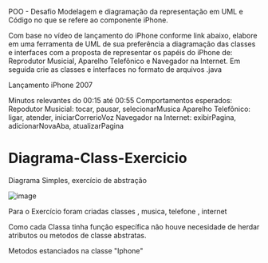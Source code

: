 POO - Desafio
Modelagem e diagramação da representação em UML e Código no que se refere ao componente iPhone.

Com base no vídeo de lançamento do iPhone conforme link abaixo, elabore em uma ferramenta de UML de sua preferência a diagramação das classes e interfaces com a proposta de representar os papéis do iPhone de: Reprodutor Musicial, Aparelho Telefônico e Navegador na Internet. Em seguida crie as classes e interfaces no formato de arquivos .java

Lançamento iPhone 2007

Minutos relevantes do 00:15 até 00:55
Comportamentos esperados:
Repodutor Musicial: tocar, pausar, selecionarMusica
Aparelho Telefônico: ligar, atender, iniciarCorrerioVoz
Navegador na Internet: exibirPagina, adicionarNovaAba, atualizarPagina




# Diagrama-Class-Exercicio
Diagrama Simples, exercício de abstração


![image](https://github.com/BrunoAlcantaraGit/Diagrama-Class-Exercicio/assets/120646838/c01d0987-5123-4671-b0b6-c5b864ea53c9)


Para o Exercício foram criadas classes , musica, telefone , internet

Como cada Classa tinha função específica não houve necesidade de herdar atributos ou metodos de classe abstratas.

Metodos estanciados na classe "Iphone" 

